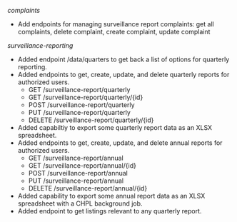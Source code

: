 
_complaints_
* Add endpoints for managing surveillance report complaints: get all complaints, delete complaint, create complaint, update complaint

_surveillance-reporting_
* Added endpoint /data/quarters to get back a list of options for quarterly reporting.
* Added endpoints to get, create, update, and delete quarterly reports for authorized users.
  * GET /surveillance-report/quarterly
  * GET /surveillance-report/quarterly/{id}
  * POST /surveillance-report/quarterly
  * PUT /surveillance-report/quarterly
  * DELETE /surveillance-report/quarterly/{id}
* Added capabiltiy to export some quarterly report data as an XLSX spreadsheet.
* Added endpoints to get, create, update, and delete annual reports for authorized users.
  * GET /surveillance-report/annual
  * GET /surveillance-report/annual/{id}
  * POST /surveillance-report/annual
  * PUT /surveillance-report/annual
  * DELETE /surveillance-report/annual/{id}
* Added capability to export some annual report data as an XLSX spreadsheet with a CHPL background job.
* Added endpoint to get listings relevant to any quarterly report.

